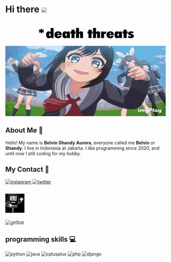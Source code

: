 # Hi there <img src="https://raw.githubusercontent.com/MartinHeinz/MartinHeinz/master/wave.gif" width="30px">

<p align="center">
    <img src="death_threats.gif" height="300" width="590"/>
<!--     <img src="https://i.pinimg.com/originals/cc/c6/0d/ccc60d69aca836db0e61f62783d16b41.gif" height="240" width="400"/> -->
</p>

## About Me 👦

Hello! My name is **Belvin Shandy Aurora**, everyone called me **Belvin** or **Shandy**. I live in Indonesia at Jakarta. I like programming since 2020, and until now I still coding for my hobby.

## My Contact 📱

[![instagram](https://img.shields.io/badge/Instagram-E4405F?style=for-the-badge&logo=instagram&logoColor=white)](https://www.instagram.com/vin.bel)
[![twitter](https://img.shields.io/badge/LinkedIn-1DA1F2?style=for-the-badge&logo=linkedin&logoColor=white)](https://www.linkedin.com/in/belshandy/)

## <img src="Mettaton_battle_box.gif" width="60" height="60"/>

![gitStat](https://github-readme-stats.vercel.app/api?username=DizzyMeee&show_icons=true&theme=bear)

## programming skills 💻

![python](https://img.shields.io/badge/Python-00599C?style=for-the-badge&logo=Python&logoColor=white)
![java](https://img.shields.io/badge/Java-e67e22?style=for-the-badge&logo=Java&logoColor=white)
![cplusplus](https://img.shields.io/badge/C%2B%2B-218bdb?style=for-the-badge&logo=c%2B%2B&logoColor=white)
![php](https://img.shields.io/badge/php-6317b0?style=for-the-badge&logo=php&logoColor=white)
![django](https://img.shields.io/badge/django-44B78B?style=for-the-badge&logo=django&logoColor=white)

<!-- ![html5](https://img.shields.io/badge/html5-f56207?style=for-the-badge&logo=html5&logoColor=white) -->
<!-- ![css3](https://img.shields.io/badge/css3-0e81c7?style=for-the-badge&logo=css3&logoColor=white) -->
